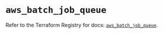 # `aws_batch_job_queue`

Refer to the Terraform Registry for docs: [`aws_batch_job_queue`](https://registry.terraform.io/providers/hashicorp/aws/5.51.0/docs/resources/batch_job_queue).
